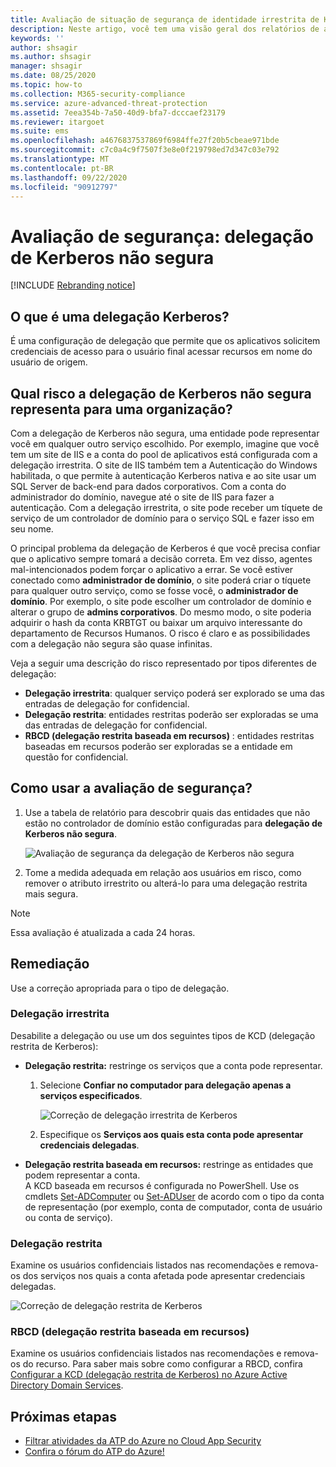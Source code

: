 ```yaml
---
title: Avaliação de situação de segurança de identidade irrestrita de Kerberos da Proteção Avançada contra Ameaças do Azure
description: Neste artigo, você tem uma visão geral dos relatórios de avaliação da situação de segurança de identidade irrestrita de Kerberos da ATP do Azure.
keywords: ''
author: shsagir
ms.author: shsagir
manager: shsagir
ms.date: 08/25/2020
ms.topic: how-to
ms.collection: M365-security-compliance
ms.service: azure-advanced-threat-protection
ms.assetid: 7eea354b-7a50-40d9-bfa7-dcccaef23179
ms.reviewer: itargoet
ms.suite: ems
ms.openlocfilehash: a4676837537869f6984ffe27f20b5cbeae971bde
ms.sourcegitcommit: c7c0a4c9f7507f3e8e0f219798ed7d347c03e792
ms.translationtype: MT
ms.contentlocale: pt-BR
ms.lasthandoff: 09/22/2020
ms.locfileid: "90912797"
---
```

# <a name="security-assessment-unsecure-kerberos-delegation"></a>Avaliação de segurança: delegação de Kerberos não segura

[!INCLUDE [Rebranding notice](includes/rebranding.md)]

## <a name="what-is-kerberos-delegation"></a>O que é uma delegação Kerberos?

É uma configuração de delegação que permite que os aplicativos solicitem credenciais de acesso para o usuário final acessar recursos em nome do usuário de origem.

## <a name="what-risk-does-unsecure-kerberos-delegation-pose-to-an-organization"></a>Qual risco a delegação de Kerberos não segura representa para uma organização?

Com a delegação de Kerberos não segura, uma entidade pode representar você em qualquer outro serviço escolhido. Por exemplo, imagine que você tem um site de IIS e a conta do pool de aplicativos está configurada com a delegação irrestrita. O site de IIS também tem a Autenticação do Windows habilitada, o que permite à autenticação Kerberos nativa e ao site usar um SQL Server de back-end para dados corporativos. Com a conta do administrador do domínio, navegue até o site de IIS para fazer a autenticação. Com a delegação irrestrita, o site pode receber um tíquete de serviço de um controlador de domínio para o serviço SQL e fazer isso em seu nome.

O principal problema da delegação de Kerberos é que você precisa confiar que o aplicativo sempre tomará a decisão correta. Em vez disso, agentes mal-intencionados podem forçar o aplicativo a errar. Se você estiver conectado como **administrador de domínio**, o site poderá criar o tíquete para qualquer outro serviço, como se fosse você, o **administrador de domínio**. Por exemplo, o site pode escolher um controlador de domínio e alterar o grupo de **admins corporativos**. Do mesmo modo, o site poderia adquirir o hash da conta KRBTGT ou baixar um arquivo interessante do departamento de Recursos Humanos. O risco é claro e as possibilidades com a delegação não segura são quase infinitas.

Veja a seguir uma descrição do risco representado por tipos diferentes de delegação:

- **Delegação irrestrita**: qualquer serviço poderá ser explorado se uma das entradas de delegação for confidencial.
- **Delegação restrita**: entidades restritas poderão ser exploradas se uma das entradas de delegação for confidencial.
- **RBCD (delegação restrita baseada em recursos)** : entidades restritas baseadas em recursos poderão ser exploradas se a entidade em questão for confidencial.

## <a name="how-do-i-use-this-security-assessment"></a>Como usar a avaliação de segurança?

1. Use a tabela de relatório para descobrir quais das entidades que não estão no controlador de domínio estão configuradas para **delegação de Kerberos não segura**.

    ![Avaliação de segurança da delegação de Kerberos não segura](media/atp-cas-isp-kerberos-delegation-2.png)
1. Tome a medida adequada em relação aos usuários em risco, como remover o atributo irrestrito ou alterá-lo para uma delegação restrita mais segura.

> [!NOTE]
> Essa avaliação é atualizada a cada 24 horas.

## <a name="remediation"></a>Remediação

Use a correção apropriada para o tipo de delegação.

### <a name="unconstrained-delegation"></a>Delegação irrestrita

Desabilite a delegação ou use um dos seguintes tipos de KCD (delegação restrita de Kerberos):

- **Delegação restrita:** restringe os serviços que a conta pode representar.

    1. Selecione **Confiar no computador para delegação apenas a serviços especificados**.

        ![Correção de delegação irrestrita de Kerberos](media/atp-cas-isp-unconstrained-kerberos-1.png)

    2. Especifique os **Serviços aos quais esta conta pode apresentar credenciais delegadas**.

- **Delegação restrita baseada em recursos:** restringe as entidades que podem representar a conta.  
A KCD baseada em recursos é configurada no PowerShell. Use os cmdlets [Set-ADComputer](/powershell/module/addsadministration/set-adcomputer?view=win10-ps&preserve-view=true) ou [Set-ADUser](/powershell/module/addsadministration/set-aduser?view=win10-ps&preserve-view=true) de acordo com o tipo da conta de representação (por exemplo, conta de computador, conta de usuário ou conta de serviço).

### <a name="constrained-delegation"></a>Delegação restrita

Examine os usuários confidenciais listados nas recomendações e remova-os dos serviços nos quais a conta afetada pode apresentar credenciais delegadas.

![Correção de delegação restrita de Kerberos](media/atp-cas-isp-unconstrained-kerberos-2.png)

### <a name="resource-based-constrained-delegation-rbcd"></a>RBCD (delegação restrita baseada em recursos)

Examine os usuários confidenciais listados nas recomendações e remova-os do recurso. Para saber mais sobre como configurar a RBCD, confira [Configurar a KCD (delegação restrita de Kerberos) no Azure Active Directory Domain Services](/azure/active-directory-domain-services/deploy-kcd).

## <a name="next-steps"></a>Próximas etapas

- [Filtrar atividades da ATP do Azure no Cloud App Security](activities-filtering-mcas.md)
- [Confira o fórum do ATP do Azure!](https://aka.ms/azureatpcommunity)
